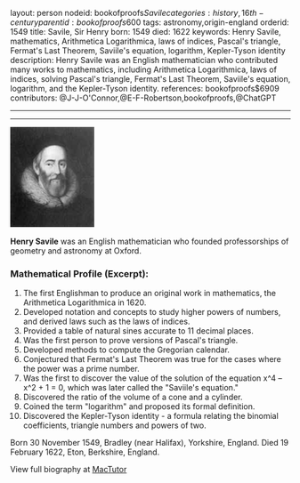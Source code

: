 layout: person
nodeid: bookofproofs$Savile
categories: history,16th-century
parentid: bookofproofs$600
tags: astronomy,origin-england
orderid: 1549
title: Savile, Sir Henry
born: 1549
died: 1622
keywords: Henry Savile, mathematics, Arithmetica Logarithmica, laws of indices, Pascal's triangle, Fermat's Last Theorem, Saviile's equation, logarithm, Kepler-Tyson identity
description: Henry Savile was an English mathematician who contributed many works to mathematics, including Arithmetica Logarithmica, laws of indices, solving Pascal's triangle, Fermat's Last Theorem, Saviile's equation, logarithm, and the Kepler-Tyson identity.
references: bookofproofs$6909
contributors: @J-J-O'Connor,@E-F-Robertson,bookofproofs,@ChatGPT

---



---

![Savile.jpg](https://github.com/bookofproofs/bookofproofs.github.io/blob/main/_sources/_assets/images/portraits/Savile.jpg?raw=true)

**Henry Savile** was an English mathematician who founded professorships of geometry and astronomy at Oxford.

### Mathematical Profile (Excerpt):
1. The first Englishman to produce an original work in mathematics, the Arithmetica Logarithmica in 1620.
2. Developed notation and concepts to study higher powers of numbers, and derived laws such as the laws of indices.
3. Provided a table of natural sines accurate to 11 decimal places.
4. Was the first person to prove versions of Pascal's triangle.
5. Developed methods to compute the Gregorian calendar.
6. Conjectured that Fermat's Last Theorem was true for the cases where the power was a prime number.
7. Was the first to discover the value of the solution of the equation x^4 – x^2 + 1 = 0, which was later called the "Saviile's equation." 
8. Discovered the ratio of the volume of a cone and a cylinder.
9. Coined the term "logarithm" and proposed its formal definition.
10. Discovered the Kepler-Tyson identity - a formula relating the binomial coefficients, triangle numbers and powers of two.

Born 30 November 1549, Bradley (near Halifax), Yorkshire, England. Died 19 February 1622, Eton, Berkshire, England.

View full biography at [MacTutor](https://mathshistory.st-andrews.ac.uk/Biographies/Savile/)
